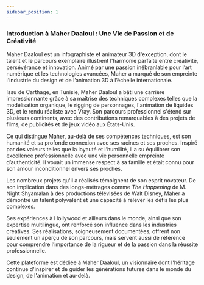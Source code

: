 ```yaml
---
sidebar_position: 1
---
```


### Introduction à Maher Daaloul : Une Vie de Passion et de Créativité  

Maher Daaloul est un infographiste et animateur 3D d'exception, dont le talent et le parcours exemplaire illustrent l'harmonie parfaite entre créativité, persévérance et innovation. Animé par une passion inébranlable pour l’art numérique et les technologies avancées, Maher a marqué de son empreinte l'industrie du design et de l’animation 3D à l’échelle internationale.  

Issu de Carthage, en Tunisie, Maher Daaloul a bâti une carrière impressionnante grâce à sa maîtrise des techniques complexes telles que la modélisation organique, le rigging de personnages, l'animation de liquides 3D, et le rendu réaliste avec Vray. Son parcours professionnel s'étend sur plusieurs continents, avec des contributions remarquables à des projets de films, de publicités et de jeux vidéo aux États-Unis.  

Ce qui distingue Maher, au-delà de ses compétences techniques, est son humanité et sa profonde connexion avec ses racines et ses proches. Inspiré par des valeurs telles que la loyauté et l’humilité, il a su équilibrer son excellence professionnelle avec une vie personnelle empreinte d’authenticité. Il vouait un immense respect à sa famille et était connu pour son amour inconditionnel envers ses proches.  

Les nombreux projets qu'il a réalisés témoignent de son esprit novateur. De son implication dans des longs-métrages comme *The Happening* de M. Night Shyamalan à des productions télévisées de Walt Disney, Maher a démontré un talent polyvalent et une capacité à relever les défis les plus complexes.  

Ses expériences à Hollywood et ailleurs dans le monde, ainsi que son expertise multilingue, ont renforcé son influence dans les industries créatives. Ses réalisations, soigneusement documentées, offrent non seulement un aperçu de son parcours, mais servent aussi de référence pour comprendre l’importance de la rigueur et de la passion dans la réussite professionnelle.  

Cette plateforme est dédiée à Maher Daaloul, un visionnaire dont l'héritage continue d'inspirer et de guider les générations futures dans le monde du design, de l'animation et au-delà.

